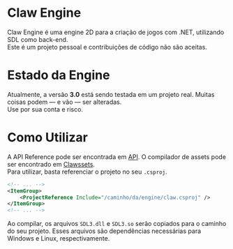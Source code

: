 # Claw Engine
Claw Engine é uma engine 2D para a criação de jogos com .NET, utilizando SDL como back-end.<br>
Este é um projeto pessoal e contribuições de código não são aceitas.

# Estado da Engine
Atualmente, a versão **3.0** está sendo testada em um projeto real. Muitas coisas podem — e vão — ser alteradas.<br>
Use por sua conta e risco.


# Como Utilizar
A API Reference pode ser encontrada em [API](./api). O compilador de assets pode ser encontrado em [Clawssets](../../../clawssets).<br>
Para utilizar, basta referenciar o projeto no seu `.csproj`.
```xml
<!-- ... -->
<ItemGroup>
    <ProjectReference Include="/caminho/da/engine/claw.csproj" />
</ItemGroup>
<!-- ... -->
```
Ao compilar, os arquivos `SDL3.dll` e `SDL3.so` serão copiados para o caminho do seu projeto. Esses arquivos são dependências necessárias para Windows e Linux, respectivamente.
